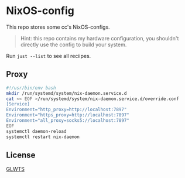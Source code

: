 # NixOS-config

This repo stores some cc's NixOS-configs.

> Hint: this repo contains my hardware configuration, you shouldn't directly use the config to build your system.

Run `just --list` to see all reciipes.

## Proxy

```bash
#!/usr/bin/env bash
mkdir /run/systemd/system/nix-daemon.service.d
cat << EOF >/run/systemd/system/nix-daemon.service.d/override.conf
[Service]
Environment="http_proxy=http://localhost:7897"
Environment="https_proxy=http://localhost:7897"
Environment="all_proxy=socks5://localhost:7897"
EOF
systemctl daemon-reload
systemctl restart nix-daemon
```

## License

[GLWTS](LICENSE)
